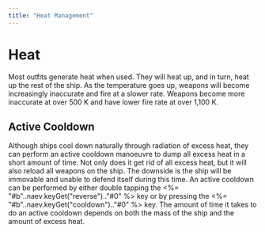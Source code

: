 ```yaml
---
title: "Heat Management"
---
```

# Heat

Most outfits generate heat when used.
They will heat up, and in turn, heat up the rest of the ship.
As the temperature goes up, weapons will become increasingly inaccurate and fire at a slower rate.
Weapons become more inaccurate at over 500 K and have lower fire rate at over 1,100 K.

## Active Cooldown

Although ships cool down naturally through radiation of excess heat, they can perform an active cooldown manoeuvre to dump all excess heat in a short amount of time.
Not only does it get rid of all excess heat, but it will also reload all weapons on the ship.
The downside is the ship will be immovable and unable to defend itself during this time.
An active cooldown can be performed by either double tapping the <%= "#b"..naev.keyGet("reverse").."#0" %> key or by pressing the <%= "#b"..naev.keyGet("cooldown").."#0" %> key.
The amount of time it takes to do an active cooldown depends on both the mass of the ship and the amount of excess heat.
